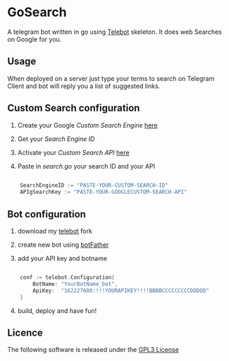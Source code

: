 # GoSearch 

A telegram bot written in go using [Telebot](https://github.com/cortinico/telebot) skeleton.
It does web Searches on Google for you.

## Usage

When deployed on a server just type your terms to search on Telegram Client and bot will reply you 
a list of suggested links.

## Custom Search configuration

1) Create your Google *Custom Search Engine* [here](https://cse.google.com/cse/all)

2) Get your *Search Engine ID*

3) Activate your *Custom Search API* [here](https://console.cloud.google.com/home/dashboard)

4) Paste in *search.go* your search ID and your API

```go
	
	SearchEngineID := "PASTE-YOUR-CUSTOM-SEARCH-ID"
	APIgSearchKey := "PASTE-YOUR-GOOGLECUSTOM-SEARCH-API"

```

## Bot configuration

1) download my [telebot](https://github.com/GianniGM/telebot) fork

2) create new bot using [botFather](https://telegram.me/BotFather)

3) add your API key and botname

```go

	conf := telebot.Configuration{
		BotName: "YourBotName_bot",
		ApiKey:  "162227600:!!!YOURAPIKEY!!!!BBBBCCCCCCCCCDDDDD"
	}

```

4) build, deploy and have fun! 

## Licence

The following software is released under the [GPL3 License](https://github.com/GianniGM/goSearch/blob/master/LICENSE)